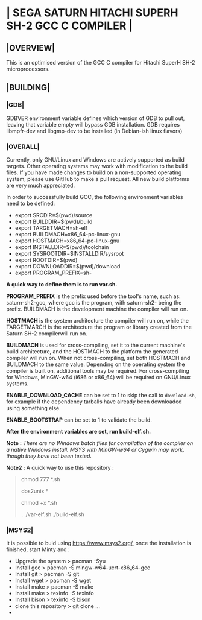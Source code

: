 # | SEGA SATURN HITACHI SUPERH SH-2 GCC C COMPILER |

## |OVERVIEW|

This is an optimised version of the GCC C compiler for Hitachi SuperH SH-2
microprocessors.

## |BUILDING|

### |GDB|

GDBVER environment variable defines which version of GDB to pull out, leaving that variable empty will bypass GDB installation.
GDB requires libmpfr-dev and libgmp-dev to be installed (in Debian-ish linux flavors)

### |OVERALL|

Currently, only GNU/Linux and Windows are actively supported as build targets.
Other operating systems may work with modification to the build files.  If you
have made changes to build on a non-supported operating system, please use
GitHub to make a pull request.  All new build platforms are very much
appreciated.

In order to successfully build GCC, the following environment variables need
to be defined:

- export SRCDIR=$(pwd)/source
- export BUILDDIR=$(pwd)/build
- export TARGETMACH=sh-elf
- export BUILDMACH=x86_64-pc-linux-gnu
- export HOSTMACH=x86_64-pc-linux-gnu
- export INSTALLDIR=$(pwd)/toolchain
- export SYSROOTDIR=$INSTALLDIR/sysroot
- export ROOTDIR=$(pwd)
- export DOWNLOADDIR=$(pwd)/download
- export PROGRAM_PREFIX=sh-

**A quick way to define them is to run var.sh.**

**PROGRAM_PREFIX** is the prefix used before the tool's name, such as:
saturn-sh2-gcc, where gcc is the program, with saturn-sh2- being the prefix.
BUILDMACH is the development machine the compiler will run on.

**HOSTMACH** is the system architecture the compiler will run on, while the
TARGETMARCH is the architecture the program or library created from the Saturn
SH-2 compilerwill run on.

**BUILDMACH** is used for cross-compiling, set it to the current machine's build
architecture, and the HOSTMACH to the platform the generated compiler will run
on.  When not cross-compiling, set both HOSTMACH and BUILDMACH to the same
value.
Depending on the operating system the compiler is built on, additional tools
may be required.  For cross-compiling for Windows, MinGW-w64 (i686 or x86_64)
will be required on GNU/Linux systems.

**ENABLE_DOWNLOAD_CACHE** can be set to 1 to skip the call to `download.sh`, for
example if the dependency tarballs have already been downloaded using something
else.

**ENABLE_BOOTSTRAP** can be set to 1 to validate the build.

**After the environment variables are set, run build-elf.sh.**

**Note :** _There are no Windows batch files for compilation of the compiler on a native
Windows install.  MSYS with MinGW-w64 or Cygwin may work, though they have not
been tested._

**Note2 :** A quick way to use this repository :

> chmod 777 *.sh
>
> dos2unix *
>
> chmod +x *.sh
>
> . ./var-elf.sh ./build-elf.sh

### |MSYS2|

It is possible to buid using https://www.msys2.org/, 
once the installation is finished, start Minty and :
* Upgrade the system  > pacman -Syu
* Install gcc > pacman -S mingw-w64-ucrt-x86_64-gcc
* Install git > pacman -S git
* Install wget > pacman -S wget
* Install make > pacman -S make
* Install make > texinfo -S texinfo
* Install bison > texinfo -S bison
* clone this repository > git clone ...
* 

